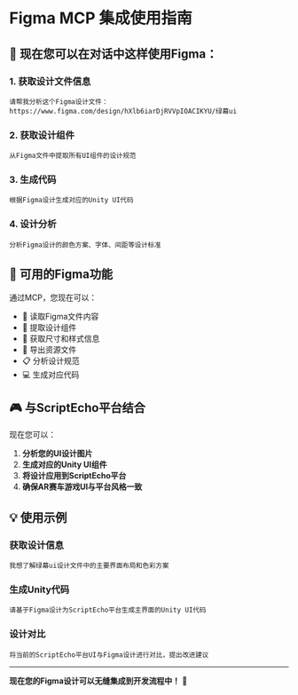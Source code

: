# Figma MCP 集成使用指南

## 🎨 现在您可以在对话中这样使用Figma：

### 1. 获取设计文件信息
```
请帮我分析这个Figma设计文件：https://www.figma.com/design/hXlb6iarDjRVVpIOACIKYU/绿幕ui
```

### 2. 获取设计组件
```
从Figma文件中提取所有UI组件的设计规范
```

### 3. 生成代码
```
根据Figma设计生成对应的Unity UI代码
```

### 4. 设计分析
```
分析Figma设计的颜色方案、字体、间距等设计标准
```

## 🔧 可用的Figma功能

通过MCP，您现在可以：
- 📄 读取Figma文件内容
- 🎨 提取设计组件
- 📏 获取尺寸和样式信息
- 🎯 导出资源文件
- 📋 分析设计规范
- 💻 生成对应代码

## 🎮 与ScriptEcho平台结合

现在您可以：
1. **分析您的UI设计图片**
2. **生成对应的Unity UI组件**
3. **将设计应用到ScriptEcho平台**
4. **确保AR赛车游戏UI与平台风格一致**

## 💡 使用示例

### 获取设计信息
```
我想了解绿幕ui设计文件中的主要界面布局和色彩方案
```

### 生成Unity代码
```
请基于Figma设计为ScriptEcho平台生成主界面的Unity UI代码
```

### 设计对比
```
将当前的ScriptEcho平台UI与Figma设计进行对比，提出改进建议
```

---

**现在您的Figma设计可以无缝集成到开发流程中！** 🚀 